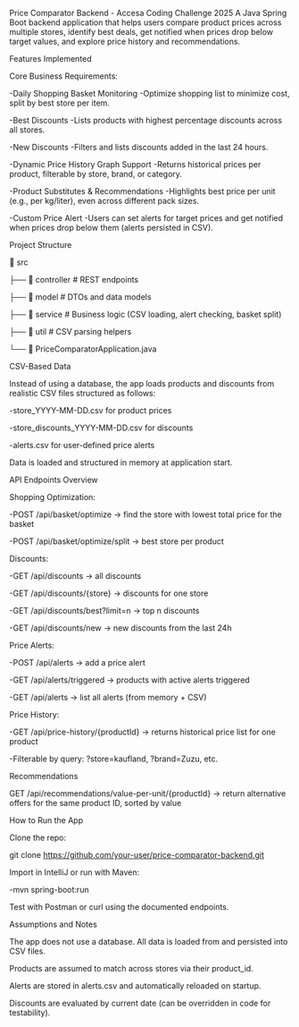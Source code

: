 Price Comparator Backend - Accesa Coding Challenge 2025
A Java Spring Boot backend application that helps users compare product prices across multiple stores, identify best deals, get notified when prices drop below target values, and explore price history and recommendations.

Features Implemented

   Core Business Requirements:

-Daily Shopping Basket Monitoring
  -Optimize shopping list to minimize cost, split by best store per item.
  
-Best Discounts
  -Lists products with highest percentage discounts across all stores.
  
-New Discounts
  -Filters and lists discounts added in the last 24 hours.
  
-Dynamic Price History Graph Support
  -Returns historical prices per product, filterable by store, brand, or category.
  
-Product Substitutes & Recommendations
  -Highlights best price per unit (e.g., per kg/liter), even across different pack sizes.
  
-Custom Price Alert
  -Users can set alerts for target prices and get notified when prices drop below them (alerts persisted in CSV).

   Project Structure

📁 src

├── 📁 controller         # REST endpoints

├── 📁 model              # DTOs and data models

├── 📁 service            # Business logic (CSV loading, alert checking, basket split)

├── 📁 util               # CSV parsing helpers

└── 📄 PriceComparatorApplication.java


   CSV-Based Data

Instead of using a database, the app loads products and discounts from realistic CSV files structured as follows:

  -store_YYYY-MM-DD.csv for product prices
  
  -store_discounts_YYYY-MM-DD.csv for discounts

  -alerts.csv for user-defined price alerts
  
Data is loaded and structured in memory at application start.
            

   API Endpoints Overview

  Shopping Optimization:
  
-POST /api/basket/optimize → find the store with lowest total price for the basket

-POST /api/basket/optimize/split → best store per product

  Discounts:
  
-GET /api/discounts → all discounts

-GET /api/discounts/{store} → discounts for one store

-GET /api/discounts/best?limit=n → top n discounts

-GET /api/discounts/new → new discounts from the last 24h

 Price Alerts:
 
-POST /api/alerts → add a price alert

-GET /api/alerts/triggered → products with active alerts triggered

-GET /api/alerts → list all alerts (from memory + CSV)

  Price History:
  
-GET /api/price-history/{productId} → returns historical price list for one product

-Filterable by query: ?store=kaufland, ?brand=Zuzu, etc.

 Recommendations
 
GET /api/recommendations/value-per-unit/{productId} → return alternative offers for the same product ID, sorted by value


   How to Run the App
 
Clone the repo:

git clone https://github.com/your-user/price-comparator-backend.git

Import in IntelliJ or run with Maven:

-mvn spring-boot:run

Test with Postman or curl using the documented endpoints.


   Assumptions and Notes

The app does not use a database. All data is loaded from and persisted into CSV files.

Products are assumed to match across stores via their product_id.

Alerts are stored in alerts.csv and automatically reloaded on startup.

Discounts are evaluated by current date (can be overridden in code for testability).
